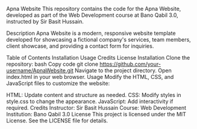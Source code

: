 Apna Website
This repository contains the code for the Apna Website, developed as part of the Web Development course at Bano Qabil 3.0, instructed by Sir Basit Hussain.

Description
Apna Website is a modern, responsive website template developed for showcasing a fictional company's services, team members, client showcase, and providing a contact form for inquiries.

Table of Contents
Installation
Usage
Credits
License
Installation
Clone the repository:
bash
Copy code
git clone https://github.com/your-username/ApnaWebsite.git
Navigate to the project directory.
Open index.html in your web browser.
Usage
Modify the HTML, CSS, and JavaScript files to customize the website:

HTML: Update content and structure as needed.
CSS: Modify styles in style.css to change the appearance.
JavaScript: Add interactivity if required.
Credits
Instructor: Sir Basit Hussain
Course: Web Development
Institution: Bano Qabil 3.0
License
This project is licensed under the MIT License. See the LICENSE file for details.

